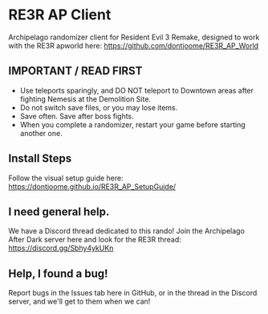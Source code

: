 # RE3R AP Client
Archipelago randomizer client for Resident Evil 3 Remake, designed to work with the RE3R apworld here: https://github.com/dontjoome/RE3R_AP_World

## IMPORTANT / READ FIRST

- Use teleports sparingly, and DO NOT teleport to Downtown areas after fighting Nemesis at the Demolition Site. 
- Do not switch save files, or you may lose items.
- Save often. Save after boss fights. 
- When you complete a randomizer, restart your game before starting another one.

## Install Steps

Follow the visual setup guide here: https://dontjoome.github.io/RE3R_AP_SetupGuide/

## I need general help.

We have a Discord thread dedicated to this rando! Join the Archipelago After Dark server here and look for the RE3R thread: https://discord.gg/Sbhy4ykUKn

## Help, I found a bug!

Report bugs in the Issues tab here in GitHub, or in the thread in the Discord server, and we'll get to them when we can!


